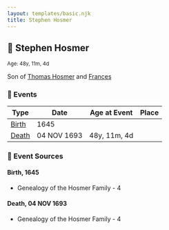 ```yaml
---
layout: templates/basic.njk
title: Stephen Hosmer
---
```

## 🔵 Stephen Hosmer
<small>Age: 48y, 11m, 4d</small>

Son of [Thomas Hosmer](/people/7/70805658) and [Frances ](/people/1/15178620)

### 📆 Events

Type | Date | Age at Event | Place
------ | ------ | ------ | ------
[Birth](#event-event-2) | 1645 |  |
[Death](#event-event-3) | 04 NOV 1693 | 48y, 11m, 4d |

### 📰 Event Sources

#### <a id="event-event-2"></a> Birth, 1645
* Genealogy of the Hosmer Family  - 4

#### <a id="event-event-3"></a> Death, 04 NOV 1693
* Genealogy of the Hosmer Family  - 4